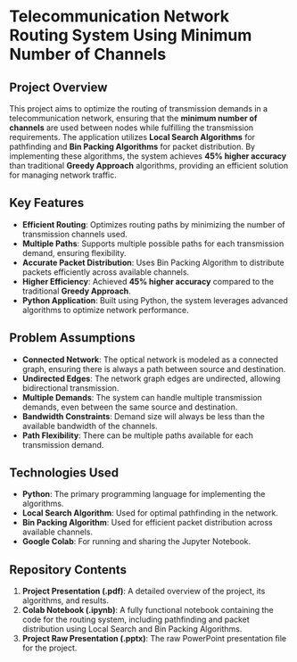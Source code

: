 # **Telecommunication Network Routing System Using Minimum Number of Channels**

## **Project Overview**
This project aims to optimize the routing of transmission demands in a telecommunication network, ensuring that the **minimum number of channels** are used between nodes while fulfilling the transmission requirements. The application utilizes **Local Search Algorithms** for pathfinding and **Bin Packing Algorithms** for packet distribution. By implementing these algorithms, the system achieves **45% higher accuracy** than traditional **Greedy Approach** algorithms, providing an efficient solution for managing network traffic.

## **Key Features**
- **Efficient Routing**: Optimizes routing paths by minimizing the number of transmission channels used.
- **Multiple Paths**: Supports multiple possible paths for each transmission demand, ensuring flexibility.
- **Accurate Packet Distribution**: Uses Bin Packing Algorithm to distribute packets efficiently across available channels.
- **Higher Efficiency**: Achieved **45% higher accuracy** compared to the traditional **Greedy Approach**.
- **Python Application**: Built using Python, the system leverages advanced algorithms to optimize network performance.

## **Problem Assumptions**
- **Connected Network**: The optical network is modeled as a connected graph, ensuring there is always a path between source and destination.
- **Undirected Edges**: The network graph edges are undirected, allowing bidirectional transmission.
- **Multiple Demands**: The system can handle multiple transmission demands, even between the same source and destination.
- **Bandwidth Constraints**: Demand size will always be less than the available bandwidth of the channels.
- **Path Flexibility**: There can be multiple paths available for each transmission demand.

## **Technologies Used**
- **Python**: The primary programming language for implementing the algorithms.
- **Local Search Algorithm**: Used for optimal pathfinding in the network.
- **Bin Packing Algorithm**: Used for efficient packet distribution across available channels.
- **Google Colab**: For running and sharing the Jupyter Notebook.

## **Repository Contents**
1. **Project Presentation (.pdf)**: A detailed overview of the project, its algorithms, and results.
2. **Colab Notebook (.ipynb)**: A fully functional notebook containing the code for the routing system, including pathfinding and packet distribution using Local Search and Bin Packing Algorithms.
3. **Project Raw Presentation (.pptx)**: The raw PowerPoint presentation file for the project.

